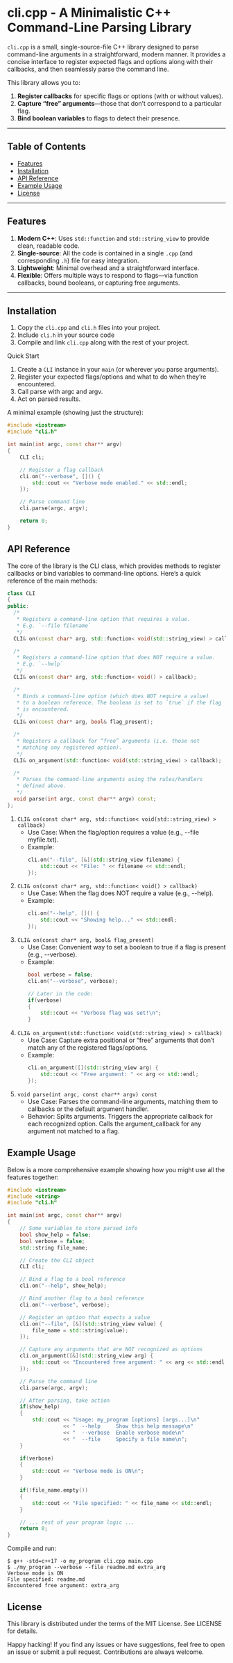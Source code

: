 # cli.cpp - A Minimalistic C++ Command-Line Parsing Library

`cli.cpp` is a small, single-source-file C++ library designed to parse command-line arguments in a straightforward, modern manner. It provides a concise interface to register expected flags and options along with their callbacks, and then seamlessly parse the command line.

This library allows you to:

1. **Register callbacks** for specific flags or options (with or without values).
2. **Capture “free” arguments**—those that don’t correspond to a particular flag.
3. **Bind boolean variables** to flags to detect their presence.

---

## Table of Contents
- [Features](#features)
- [Installation](#installation)
- [API Reference](#api-reference)
- [Example Usage](#example-usage)
- [License](#license)

---

## Features

1. **Modern C++**: Uses `std::function` and `std::string_view` to provide clean, readable code.
2. **Single-source**: All the code is contained in a single `.cpp` (and corresponding `.h`) file for easy integration.
3. **Lightweight**: Minimal overhead and a straightforward interface.
4. **Flexible**: Offers multiple ways to respond to flags—via function callbacks, bound booleans, or capturing free arguments.

---

## Installation

1. Copy the `cli.cpp` and `cli.h` files into your project.
2. Include `cli.h` in your source code
3.  Compile and link `cli.cpp` along with the rest of your project.

Quick Start

1. Create a `CLI` instance in your `main` (or wherever you parse arguments).
2. Register your expected flags/options and what to do when they’re encountered.
3. Call parse with argc and argv.
4. Act on parsed results.

A minimal example (showing just the structure):

```c++
#include <iostream>
#include "cli.h"

int main(int argc, const char** argv)
{
    CLI cli;

    // Register a flag callback
    cli.on("--verbose", []() {
        std::cout << "Verbose mode enabled." << std::endl;
    });

    // Parse command line
    cli.parse(argc, argv);

    return 0;
}
```

## API Reference

The core of the library is the CLI class, which provides methods to register callbacks or bind variables to command-line options. Here’s a quick reference of the main methods:

```c++
class CLI
{
public:
  /*
   * Registers a command-line option that requires a value.
   * E.g. `--file filename`
   */
  CLI& on(const char* arg, std::function< void(std::string_view) > callback);

  /*
   * Registers a command-line option that does NOT require a value.
   * E.g. `--help`
   */
  CLI& on(const char* arg, std::function< void() > callback);

  /*
   * Binds a command-line option (which does NOT require a value)
   * to a boolean reference. The boolean is set to `true` if the flag
   * is encountered.
   */
  CLI& on(const char* arg, bool& flag_present);

  /*
   * Registers a callback for “free” arguments (i.e. those not
   * matching any registered option).
   */
  CLI& on_argument(std::function< void(std::string_view) > callback);

  /*
   * Parses the command-line arguments using the rules/handlers
   * defined above.
   */
  void parse(int argc, const char** argv) const;
};
```

1. `CLI& on(const char* arg, std::function< void(std::string_view) > callback)`
    * Use Case: When the flag/option requires a value (e.g., --file myfile.txt).
    * Example:
        ```c++
        cli.on("--file", [&](std::string_view filename) {
            std::cout << "File: " << filename << std::endl;
        });
        ```
2. `CLI& on(const char* arg, std::function< void() > callback)`
    * Use Case: When the flag does NOT require a value (e.g., --help).
    * Example:
        ```c++
        cli.on("--help", []() {
            std::cout << "Showing help..." << std::endl;
        });
        ```
3. `CLI& on(const char* arg, bool& flag_present)`
    * Use Case: Convenient way to set a boolean to true if a flag is present (e.g., --verbose).
    * Example:
        ```c++
        bool verbose = false;
        cli.on("--verbose", verbose);

        // Later in the code:
        if(verbose)
        {
            std::cout << "Verbose flag was set!\n";
        }
        ```
4. `CLI& on_argument(std::function< void(std::string_view) > callback)`
    * Use Case: Capture extra positional or “free” arguments that don’t match any of the registered flags/options.
    * Example:
        ```c++
        cli.on_argument([](std::string_view arg) {
            std::cout << "Free argument: " << arg << std::endl;
        });
        ```
5. `void parse(int argc, const char** argv) const`
    * Use Case: Parses the command-line arguments, matching them to callbacks or the default argument handler.
    * Behavior: Splits arguments. Triggers the appropriate callback for each recognized option. Calls the argument_callback for any argument not matched to a flag.

## Example Usage

Below is a more comprehensive example showing how you might use all the features together:

```c++
#include <iostream>
#include <string>
#include "cli.h"

int main(int argc, const char** argv)
{
    // Some variables to store parsed info
    bool show_help = false;
    bool verbose = false;
    std::string file_name;

    // Create the CLI object
    CLI cli;

    // Bind a flag to a bool reference
    cli.on("--help", show_help);

    // Bind another flag to a bool reference
    cli.on("--verbose", verbose);

    // Register an option that expects a value
    cli.on("--file", [&](std::string_view value) {
        file_name = std::string(value);
    });

    // Capture any arguments that are NOT recognized as options
    cli.on_argument([&](std::string_view arg) {
        std::cout << "Encountered free argument: " << arg << std::endl;
    });

    // Parse the command line
    cli.parse(argc, argv);

    // After parsing, take action
    if(show_help)
    {
        std::cout << "Usage: my_program [options] [args...]\n"
                  << "  --help     Show this help message\n"
                  << "  --verbose  Enable verbose mode\n"
                  << "  --file     Specify a file name\n";
    }

    if(verbose)
    {
        std::cout << "Verbose mode is ON\n";
    }

    if(!file_name.empty())
    {
        std::cout << "File specified: " << file_name << std::endl;
    }

    // ... rest of your program logic ...
    return 0;
}
```

Compile and run:

```
$ g++ -std=c++17 -o my_program cli.cpp main.cpp
$ ./my_program --verbose --file readme.md extra_arg
Verbose mode is ON
File specified: readme.md
Encountered free argument: extra_arg
```

## License

This library is distributed under the terms of the MIT License. See LICENSE for details.

Happy hacking! If you find any issues or have suggestions, feel free to open an issue or submit a pull request. Contributions are always welcome.
